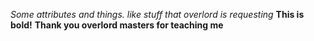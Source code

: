 *Some attributes and things.*
_like stuff that overlord is requesting_
**This is bold!**
__Thank you overlord masters for teaching me__

